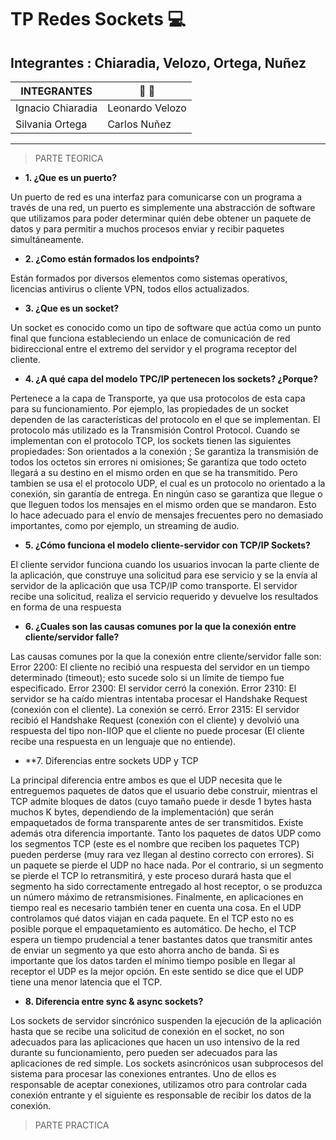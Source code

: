 # TP Redes Sockets :computer:

## Integrantes : Chiaradia, Velozo, Ortega, Nuñez

  INTEGRANTES| :two_men_holding_hands: :couple:
------------ | -------------
Ignacio Chiaradia | Leonardo Velozo
Silvania Ortega | Carlos Nuñez

***

> PARTE TEORICA

- **1. ¿Que es un puerto?** 

Un puerto de red es una interfaz para comunicarse con un programa a través de una red, un puerto es simplemente una abstracción de software que utilizamos para poder determinar quién debe obtener un paquete de datos y para permitir a muchos procesos enviar y recibir paquetes simultáneamente.


- **2. ¿Como están formados los endpoints?**

Están formados por diversos elementos como sistemas operativos, licencias antivirus o cliente VPN, todos ellos actualizados.


- **3. ¿Que es un socket?**

Un socket es conocido como un tipo de software que actúa como un punto final que funciona estableciendo un enlace de comunicación de red bidireccional entre el extremo del servidor y el programa receptor del cliente.


- **4. ¿A qué capa del modelo TPC/IP pertenecen los sockets? ¿Porque?** 

Pertenece a la capa de Transporte, ya que usa protocolos de esta capa para su funcionamiento. Por ejemplo, las propiedades de un socket dependen de las características del protocolo en el que se implementan. El protocolo más utilizado es la Transmisión Control Protocol. Cuando se implementan con el protocolo TCP, los sockets tienen las siguientes propiedades: Son orientados a la conexión ; Se garantiza la transmisión de todos los octetos sin errores ni omisiones; Se garantiza que todo octeto llegará a su destino en el mismo orden en que se ha transmitido.
Pero tambien se usa el el protocolo UDP, el cual es un protocolo no orientado a la conexión, sin garantía de entrega. En ningún caso se garantiza que llegue o que lleguen todos los mensajes en el mismo orden que se mandaron. Esto lo hace adecuado para el envío de mensajes frecuentes pero no demasiado importantes, como por ejemplo, un streaming de audio.


- **5. ¿Cómo funciona el modelo cliente-servidor con TCP/IP Sockets?**

El cliente servidor funciona cuando los usuarios invocan la parte cliente de la aplicación, que construye una solicitud para ese servicio y se la envía al servidor de la aplicación que usa TCP/IP como transporte.
El servidor recibe una solicitud, realiza el servicio requerido y devuelve los resultados en forma de una respuesta


- **6. ¿Cuales son las causas comunes por la que la conexión entre cliente/servidor falle?**

Las causas comunes por la que la conexión entre cliente/servidor falle son: 
Error 2200: El cliente no recibió una respuesta del servidor en un tiempo determinado (timeout); esto sucede solo si un límite de tiempo fue especificado. 
Error 2300: El servidor cerró la conexión.
Error 2310: El servidor se ha caído mientras intentaba procesar el Handshake Request (conexión con el cliente). La conexión se cerró.
Error 2315: El servidor recibió el Handshake Request (conexión con el cliente) y devolvió una respuesta del tipo non-IIOP que el cliente no puede procesar (El cliente recibe una respuesta en un lenguaje que no entiende).


- **7. Diferencias entre sockets UDP y TCP 


La principal diferencia entre ambos es que el UDP necesita que le entreguemos paquetes de datos que el usuario debe construir, mientras el TCP admite bloques de datos (cuyo tamaño puede ir desde 1 bytes hasta muchos K bytes, dependiendo de la implementación) que serán empaquetados de forma transparente antes de ser transmitidos. Existe además otra diferencia importante. Tanto los paquetes de datos UDP como los segmentos TCP (este es el nombre que reciben los paquetes TCP) pueden perderse (muy rara vez llegan al destino correcto con errores). 
Si un paquete se pierde el UDP no hace nada. Por el contrario, si un segmento se pierde el TCP lo retransmitirá, y este proceso durará hasta que el segmento ha sido correctamente entregado al host receptor, o se produzca un número máximo de retransmisiones.  Finalmente, en aplicaciones en tiempo real es necesario también tener en cuenta una cosa. En el UDP controlamos qué datos viajan en cada paquete. En el TCP esto no es posible porque el empaquetamiento es automático. De hecho, el TCP espera un tiempo prudencial a tener bastantes datos que transmitir antes de enviar un segmento ya que esto ahorra ancho de banda. Si es importante que los datos tarden el mínimo tiempo posible en llegar al receptor el UDP es la mejor opción. En este sentido se dice que el UDP tiene una menor latencia que el TCP.


- **8. Diferencia entre sync & async sockets?**

Los sockets de servidor sincrónico suspenden la ejecución de la aplicación hasta que se recibe una solicitud de conexión en el socket, no son adecuados para las aplicaciones que hacen un uso intensivo de la red durante su funcionamiento, pero pueden ser adecuados para las aplicaciones de red simple.
Los sockets asincrónicos usan subprocesos del sistema para procesar las conexiones entrantes. Uno de ellos es responsable de aceptar conexiones, utilizamos otro para controlar cada conexión entrante y el siguiente es responsable de recibir los datos de la conexión.


> PARTE PRACTICA


